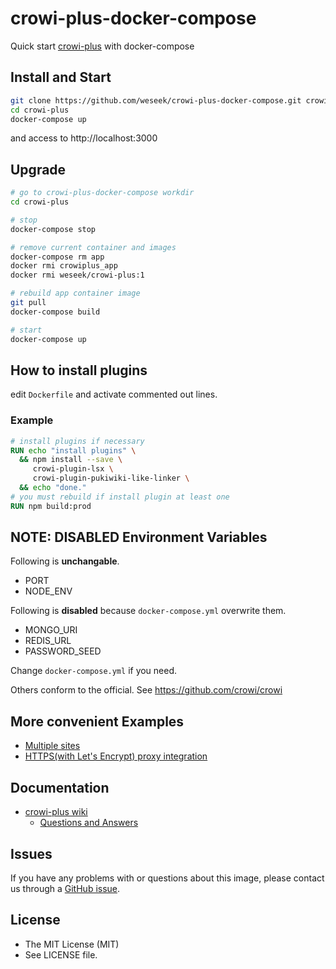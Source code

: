 crowi-plus-docker-compose
=========================

Quick start [crowi-plus](https://github.com/weseek/crowi-plus) with docker-compose

Install and Start
------------------

```bash
git clone https://github.com/weseek/crowi-plus-docker-compose.git crowi-plus
cd crowi-plus
docker-compose up
```

and access to http://localhost:3000


Upgrade
-------

```bash
# go to crowi-plus-docker-compose workdir
cd crowi-plus

# stop
docker-compose stop

# remove current container and images
docker-compose rm app
docker rmi crowiplus_app
docker rmi weseek/crowi-plus:1

# rebuild app container image
git pull
docker-compose build

# start
docker-compose up
```

How to install plugins
-----------------------

edit `Dockerfile` and activate commented out lines.

### Example

```dockerfile
# install plugins if necessary
RUN echo "install plugins" \
  && npm install --save \
     crowi-plugin-lsx \
     crowi-plugin-pukiwiki-like-linker \
  && echo "done."
# you must rebuild if install plugin at least one
RUN npm build:prod
```

NOTE: DISABLED Environment Variables
-------------------------------------

Following is **unchangable**.

- PORT
- NODE_ENV

Following is **disabled** because `docker-compose.yml` overwrite them.

- MONGO_URI
- REDIS_URL
- PASSWORD_SEED

Change `docker-compose.yml` if you need.

Others conform to the official.
See https://github.com/crowi/crowi


More convenient Examples
-------------------------

* [Multiple sites](https://github.com/weseek/crowi-plus-docker-compose/tree/master/examples/multi-app)
* [HTTPS(with Let's Encrypt) proxy integration](https://github.com/weseek/crowi-plus-docker-compose/tree/master/examples/https-portal)


Documentation
--------------

* [crowi-plus wiki](https://github.com/weseek/crowi-plus/wiki)
  * [Questions and Answers](https://github.com/weseek/crowi-plus/wiki/Questions-and-Answers)
  
  
Issues
------

If you have any problems with or questions about this image, please contact us through a [GitHub issue](https://github.com/weseek/crowi-plus-docker-compose/issues).


License
---------

* The MIT License (MIT)
* See LICENSE file.
